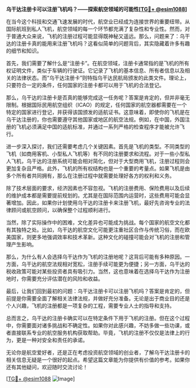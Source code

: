 **乌干达注册卡可以注册飞机吗？——探索航空领域的可能性[[TG💪+ @esim1088](https://t.me/s/esim1088)]**

在当今这个科技和交通飞速发展的时代，航空业已经成为连接世界的重要纽带。从国际航班到私人飞机，航空领域的每一个环节都充满了复杂性和专业性。然而，对于普通大众来说，飞机的注册过程可能显得既神秘又遥远。那么，问题来了：乌干达的注册卡真的能用来注册飞机吗？这看似简单的问题背后，其实隐藏着许多有趣的细节和知识。

首先，我们需要了解什么是“注册卡”。在航空领域，注册卡通常指的是飞机的所有权证明文件，类似于车辆的行驶证。它记录了飞机的基本信息、所有者信息以及相关的法律状态。而“乌干达注册卡”则特指乌干达民航局颁发的此类文件。理论上，只要符合一定的条件，任何国家的注册卡都可以用于飞机的合法登记。

那么，乌干达的注册卡是否真的能够完成这一任务呢？答案是肯定的，但并非毫无限制。根据国际民用航空组织（ICAO）的规定，任何国家的航空器都需要在一个特定的国家进行登记，并获得该国颁发的适航证书。这意味着，即使你的飞机是在乌干达注册的，你也需要遵守其他国家或地区的航空法规。例如，在中国，外国注册的飞机必须满足中国的适航标准，并通过一系列严格的检查程序才能被允许飞行。

进一步深入探讨，我们还需要考虑几个关键因素。首先是飞机的类型。不同类型的飞机（如商用客机、小型私人飞机等）有不同的注册要求和流程。对于一些小型私人飞机，乌干达的注册系统可能会相对简化，但对于大型商用飞机，注册过程则会更加复杂且严格。此外，飞机的所有权结构也是一个重要的考量点。如果飞机是由多个所有者共同拥有，那么在注册过程中就需要处理好各方的权利和义务。

除了技术层面的要求，经济因素也不容忽视。飞机的注册费用、保险费用以及后续的维护成本都是需要提前规划的。尤其是在国际范围内运营时，这些费用可能会显著增加。因此，如果你计划使用乌干达的注册卡来注册飞机，最好先咨询专业的法律顾问或航空顾问，以确保整个过程顺利进行。

当然，除了实际操作中的困难，文化差异也可能成为挑战。每个国家的航空文化都有其独特之处。比如，乌干达的航空文化可能更注重社区合作与传统习俗，而在欧美国家，则更多地强调效率和技术革新。这种文化的碰撞可能会对飞机的注册和管理产生影响。

那么，为什么有人会选择乌干达作为飞机的注册地呢？这背后可能有多种原因。一方面，乌干达的航空法规相对宽松，注册手续可能更为便捷；另一方面，乌干达的税收政策可能对某些投资者具有吸引力。当然，这也意味着在选择乌干达作为注册地时，你需要充分评估潜在的风险和收益。

最后，让我们回到最初的问题：乌干达注册卡可以注册飞机吗？答案是肯定的，但前提是你需要全面了解相关法律法规，并做好充分准备。无论是出于商业目的还是个人兴趣，飞机的注册都是一项复杂的工程，需要专业人士的指导和支持。

总而言之，乌干达的注册卡确实可以在特定条件下用于飞机的注册。但在这个过程中，你需要面对诸多挑战和不确定性。如果你对此感兴趣，不妨多做一些功课，或者直接联系专业的航空服务机构获取帮助。毕竟，飞机的注册不仅仅是法律上的行为，更是一种对安全和责任的承诺。

无论你是航空爱好者，还是正在考虑投资航空领域的创业者，了解乌干达注册卡的相关信息无疑是一个很好的起点。希望这篇文章能为你提供有价值的参考。如果你还有其他疑问，欢迎随时交流讨论！

[[TG💪+ @esim1088](https://t.me/s/esim1088) ![Image](https://i.postimg.cc/4NQfJmqS/Snipaste-2025-05-13-00-14-12.png)]